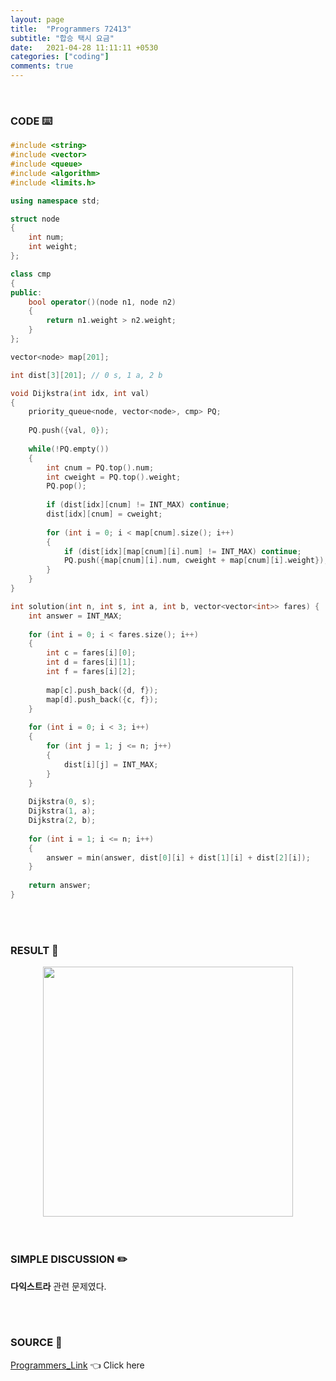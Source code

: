 ```yaml
---
layout: page
title:  "Programmers 72413"
subtitle: "합승 택시 요금"
date:   2021-04-28 11:11:11 +0530
categories: ["coding"]
comments: true
---
```


<br>

### CODE ⌨️

```c++
#include <string>
#include <vector>
#include <queue>
#include <algorithm>
#include <limits.h>

using namespace std;

struct node
{
    int num;
    int weight;
};

class cmp
{
public:
    bool operator()(node n1, node n2)
    {
        return n1.weight > n2.weight;
    }
};

vector<node> map[201];

int dist[3][201]; // 0 s, 1 a, 2 b

void Dijkstra(int idx, int val)
{
    priority_queue<node, vector<node>, cmp> PQ;
    
    PQ.push({val, 0});
    
    while(!PQ.empty())
    {
        int cnum = PQ.top().num;
        int cweight = PQ.top().weight;
        PQ.pop();
        
        if (dist[idx][cnum] != INT_MAX) continue;
        dist[idx][cnum] = cweight;
        
        for (int i = 0; i < map[cnum].size(); i++)
        {
            if (dist[idx][map[cnum][i].num] != INT_MAX) continue;
            PQ.push({map[cnum][i].num, cweight + map[cnum][i].weight});
        }
    }
}

int solution(int n, int s, int a, int b, vector<vector<int>> fares) {
    int answer = INT_MAX;
    
    for (int i = 0; i < fares.size(); i++)
    {
        int c = fares[i][0];
        int d = fares[i][1];
        int f = fares[i][2];
        
        map[c].push_back({d, f});
        map[d].push_back({c, f});
    }
    
    for (int i = 0; i < 3; i++)
    {
        for (int j = 1; j <= n; j++)
        {
            dist[i][j] = INT_MAX;
        }
    }
    
    Dijkstra(0, s);
    Dijkstra(1, a);
    Dijkstra(2, b);
    
    for (int i = 1; i <= n; i++)
    {
        answer = min(answer, dist[0][i] + dist[1][i] + dist[2][i]);
    }
    
    return answer;
}
```  

<br>
<br>

### RESULT 💛

<img src="{{ '/assets/programmers/p72413r.jpg' }}" style="width: 400px; height: auto; margin-left: auto; margin-right: auto; display: block;">  

<br>
<br>

### SIMPLE DISCUSSION ✏️

**다익스트라** 관련 문제였다.  

<br>
<br>

### SOURCE 💎

[Programmers_Link][link] 👈 Click here  

<br>
<br>
<br>

<script src="https://utteranc.es/client.js"
        repo="DCherish/DCherish.github.io"
        issue-term="pathname"
        theme="boxy-light"
        crossorigin="anonymous"
        async>
</script>

[link]: https://programmers.co.kr/learn/courses/30/lessons/72413
